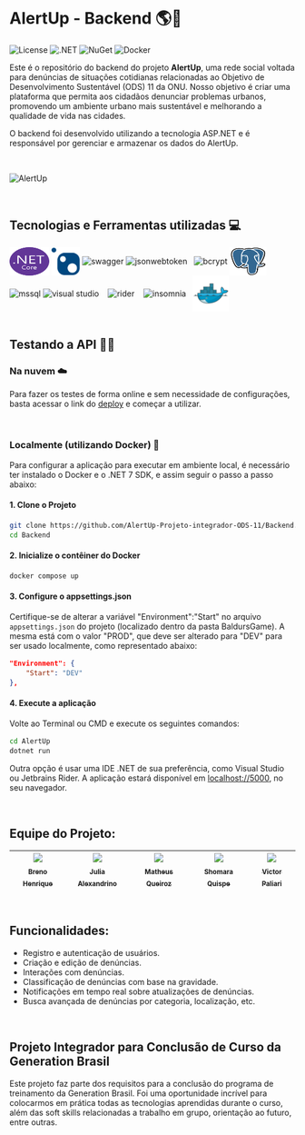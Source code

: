 # AlertUp - Backend :earth_americas::leaves:

![License](https://badgen.net/badge/License/MIT/purple?icon=)
![.NET](https://badgen.net/badge/.NET/v7.0/blue?icon=)
![NuGet](https://badgen.net/badge/icon/Packages/green?icon=nuget&label)
![Docker](https://badgen.net/badge/icon/Available?icon=docker&label)

Este é o repositório do backend do projeto **AlertUp**, uma rede social voltada para denúncias de situações cotidianas relacionadas ao Objetivo de Desenvolvimento Sustentável (ODS) 11 da ONU. Nosso objetivo é criar uma plataforma que permita aos cidadãos denunciar problemas urbanos, promovendo um ambiente urbano mais sustentável e melhorando a qualidade de vida nas cidades.

O backend foi desenvolvido utilizando a tecnologia ASP.NET e é responsável por gerenciar e armazenar os dados do AlertUp.

<br>

![AlertUp](https://imgur.com/xuCzywb.png) 

<br>

## Tecnologias e Ferramentas utilizadas 💻

<div>
    <img align='center' height='50' width='70' title='.NET Core' alt='dotnet' src='https://github.com/devicons/devicon/blob/master/icons/dotnetcore/dotnetcore-original.svg' />
    <img align='center' height='50' width='50' title='Nuget' alt='nuget' src='https://github.com/devicons/devicon/blob/master/icons/nuget/nuget-original.svg' />
    <img align='center' height='62' width='72' title='Swagger' alt='swagger' src='https://github.com/bush1D3v/tsbank_api/assets/133554156/6739401f-d03b-47f8-b01f-88da2a9075d1' />
    <img align='center' height='53' width='55' title='JsonWebToken' alt='jsonwebtoken' src='https://github.com/bush1D3v/solid_rest_api/assets/133554156/d23ffb9d-aedc-4d68-9209-7268d7f41ce6' /> &nbsp;
    <img align='center' height='48' width='48' title='Bcrypt' alt='bcrypt' src='https://bcrypt.online/images/bcrypt-esse-tools-logo-square.svg' /> 
    <img align='center' height='50' width='65' title='PostgreSQL' alt='postgresql' src='https://github.com/devicons/devicon/blob/master/icons/postgresql/postgresql-original.svg' />
    <img align='center' height='50' width='64' title='Microsoft SQL Server' alt='mssql' src='https://camo.githubusercontent.com/2636f807a9f2c751d54b817ae081a8a348a6d4eeec7c344c36bdb5f5717e1bcb/68747470733a2f2f63646e2e73696d706c6569636f6e732e6f72672f6d6963726f736f667473716c7365727665722f434332393237' />
    <img align='center' height='49' width='49' title='Microsoft Visual Studio' alt='visual studio' src='https://upload.wikimedia.org/wikipedia/commons/thumb/2/2c/Visual_Studio_Icon_2022.svg/2048px-Visual_Studio_Icon_2022.svg.png' /> &nbsp;&nbsp;
    <img align='center' height='49' width='49' title='Jetbrains Rider' alt='rider' src='https://upload.wikimedia.org/wikipedia/commons/thumb/6/6e/JetBrains_Rider_Icon.svg/1200px-JetBrains_Rider_Icon.svg.png' /> &nbsp;&nbsp;
    <img align='center' height='48' width='48' title='Insomnia' alt='insomnia' src='https://static-00.iconduck.com/assets.00/apps-insomnia-icon-2048x2048-2mq9u7v5.png' /> &nbsp;
    <img align='center' height='63' width='63' title='Docker' alt='docker' src='https://github.com/devicons/devicon/blob/master/icons/docker/docker-original.svg' />
</div>

<br>

## Testando a API :man_scientist:

### Na nuvem ☁️
Para fazer os testes de forma online e sem necessidade de configurações, basta acessar o link do <a target="_blank" href="https://alertup.onrender.com">deploy</a> e começar a utilizar.

<br>

### Localmente (utilizando Docker) :whale:
Para configurar a aplicação para executar em ambiente local, é necessário ter instalado o Docker e o .NET 7 SDK, e assim seguir o passo a passo abaixo:

#### 1. Clone o Projeto

```bash
git clone https://github.com/AlertUp-Projeto-integrador-ODS-11/Backend.git
cd Backend
```

#### 2. Inicialize o contêiner do Docker

```bash
docker compose up
```

#### 3. Configure o appsettings.json

Certifique-se de alterar a variável "Environment":"Start" no arquivo `appsettings.json` do projeto (localizado dentro da pasta BaldursGame). A mesma está com o valor "PROD", que deve ser alterado para "DEV" para ser usado localmente, como representado abaixo:

```json
"Environment": {
    "Start": "DEV"
},
```

#### 4. Execute a aplicação

Volte ao Terminal ou CMD e execute os seguintes comandos:

```bash
cd AlertUp
dotnet run
```

Outra opção é usar uma IDE .NET de sua preferência, como Visual Studio ou Jetbrains Rider. A aplicação estará disponível em [localhost://5000](http://localhost:5000/swagger/index.html), no seu navegador. 

<br>

## Equipe do Projeto:

  | [<img src="https://avatars.githubusercontent.com/u/11530020?v=4" width=115><br><sub>Breno Henrique</sub>](https://github.com/brenonsc) | [<img src="https://media.licdn.com/dms/image/D4D03AQGoIVIx5R9Wpg/profile-displayphoto-shrink_400_400/0/1636665202433?e=1706140800&v=beta&t=38-kZ6p9TuHZj9mBep2KoouzfkFqrrKybbvvSdkQ7kI" width=115><br><sub>Julia Alexandrino</sub>](https://github.com/juhalexandrino) | [<img src="https://avatars.githubusercontent.com/u/102914299?v=4" width=115><br><sub>Matheus Queiroz</sub>](https://github.com/MatheusSQueiroz) | [<img src="https://avatars.githubusercontent.com/u/85324161?v=4" width=115><br><sub>Shomara Quispe</sub>](https://github.com/ShomaraQuispe) | [<img src="https://avatars.githubusercontent.com/u/70173955?v=4" width=115><br><sub>Victor Paliari</sub>](https://github.com/victorpaliari) |
  | :----------------------------------------------------------: | :----------------------------------------------------------: | :----------------------------------------------------------: | :----------------------------------------------------------: | :----------------------------------------------------------: |

<br>

## Funcionalidades:

- Registro e autenticação de usuários.
- Criação e edição de denúncias.
- Interações com denúncias.
- Classificação de denúncias com base na gravidade.
- Notificações em tempo real sobre atualizações de denúncias.
- Busca avançada de denúncias por categoria, localização, etc.

<br>

## Projeto Integrador para Conclusão de Curso da Generation Brasil

Este projeto faz parte dos requisitos para a conclusão do programa de treinamento da Generation Brasil. Foi uma oportunidade incrível para colocarmos em prática todas as tecnologias aprendidas durante o curso, além das soft skills relacionadas a trabalho em grupo, orientação ao futuro, entre outras.
